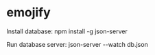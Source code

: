 # emojify

Install database:
npm install -g json-server

Run database server:
json-server --watch db.json